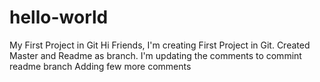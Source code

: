 # hello-world
My First Project in Git
Hi Friends, I'm creating First Project in Git. Created Master and Readme as branch.
I'm updating the comments to commint readme branch
Adding few more comments
